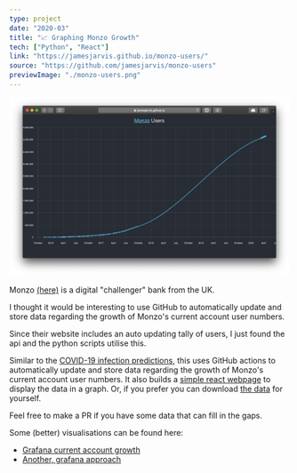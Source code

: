 ```yaml
---
type: project
date: "2020-03"
title: "📈 Graphing Monzo Growth"
tech: ["Python", "React"]
link: "https://jamesjarvis.github.io/monzo-users/"
source: "https://github.com/jamesjarvis/monzo-users"
previewImage: "./monzo-users.png"
---
```


![Monzo Users](./monzo-users.png)

Monzo [(here)](monzo.com) is a digital "challenger" bank from the UK.

I thought it would be interesting to use GitHub to automatically update and store data regarding the growth of Monzo's current account user numbers.

Since their website includes an auto updating tally of users, I just found the api and the python scripts utilise this.

Similar to the [COVID-19 infection predictions](/projects/predictions/), this uses GitHub actions to automatically update and store data regarding the growth of Monzo's current account user numbers.
It also builds a [simple react webpage](https://jamesjarvis.github.io/monzo-users) to display the data in a graph.
Or, if you prefer you can download [the data](https://raw.githubusercontent.com/jamesjarvis/monzo-users/master/monzo_users.csv) for yourself.

Feel free to make a PR if you have some data that can fill in the gaps.

Some (better) visualisations can be found here:

- [Grafana current account growth](https://bankstats.joecarter.xyz/d/000000001/monzo-current-acc?orgId=1&refresh=5m&from=now-1y&to=now)
- [Another, grafana approach](https://grafana.tombowdit.ch/d/AWZDPrYik/monzo?orgId=2&refresh=30m&from=now-6M&to=now)
